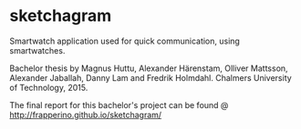 # sketchagram
Smartwatch application used for quick communication, using smartwatches.

Bachelor thesis by Magnus Huttu, Alexander Härenstam, Olliver Mattsson, Alexander Jaballah, Danny Lam and Fredrik Holmdahl.
Chalmers University of Technology, 2015.

The final report for this bachelor's project can be found @ http://frapperino.github.io/sketchagram/
